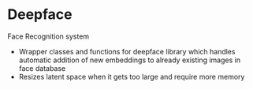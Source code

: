 # Deepface
Face Recognition system 
- Wrapper classes and functions for deepface library which handles automatic
  addition of new embeddings to already existing images in face database
- Resizes latent space when it gets too large and require more memory
